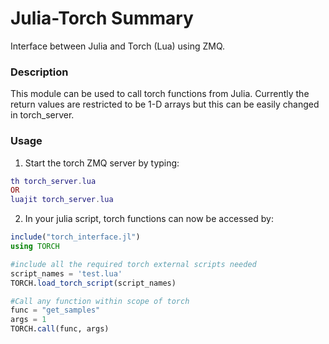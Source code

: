 # Julia-Torch Summary
Interface between Julia and Torch (Lua) using ZMQ.

### Description
This module can be used to call torch functions from Julia. Currently the return values are restricted to be 1-D arrays but this can be easily changed in torch_server. 

### Usage
1. Start the torch ZMQ server by typing: 
```lua
th torch_server.lua
OR
luajit torch_server.lua
```
2. In your julia script, torch functions can now be accessed by:
```Julia
include("torch_interface.jl")
using TORCH
```
```Julia
#include all the required torch external scripts needed
script_names = 'test.lua'
TORCH.load_torch_script(script_names)
```
```Julia
#Call any function within scope of torch
func = "get_samples"
args = 1
TORCH.call(func, args)
```
